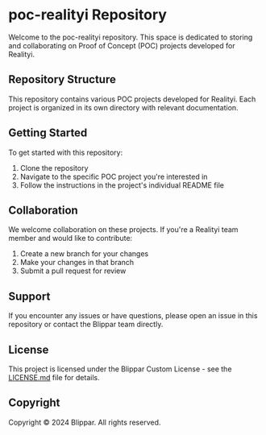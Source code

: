 # poc-realityi Repository

Welcome to the poc-realityi repository. This space is dedicated to storing and collaborating on Proof of Concept (POC) projects developed for Realityi.

## Repository Structure

This repository contains various POC projects developed for Realityi. Each project is organized in its own directory with relevant documentation.

## Getting Started

To get started with this repository:

1. Clone the repository
2. Navigate to the specific POC project you're interested in
3. Follow the instructions in the project's individual README file

## Collaboration

We welcome collaboration on these projects. If you're a Realityi team member and would like to contribute:

1. Create a new branch for your changes
2. Make your changes in that branch
3. Submit a pull request for review

## Support

If you encounter any issues or have questions, please open an issue in this repository or contact the Blippar team directly.

## License

This project is licensed under the Blippar Custom License - see the [LICENSE.md](LICENSE.md) file for details.

## Copyright

Copyright © 2024 Blippar. All rights reserved.

